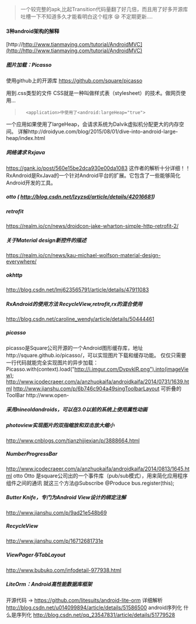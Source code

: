 >一个较完整的apk,比起Transition代码量翻了好几倍，而且用了好多开源库
吐槽一下不知道多久才能看明白这个程序 :sleepy: 不定期更新....

#### 3种android架构的解释
[http://http://www.tianmaying.com/tutorial/AndroidMVC](http://http://www.tianmaying.com/tutorial/AndroidMVC)
##### 图片加载：Picasso
使用github上的开源库 https://github.com/square/picasso

用到.css类型的文件  CSS就是一种叫做样式表（stylesheet）的技术。做网页使用...

>       <application>中使用了<android:largeHeap="true">
一个应用如果使用了largeHeap，会请求系统为Dalvik虚拟机分配更大的内存空间。
详解http://droidyue.com/blog/2015/08/01/dive-into-android-large-heap/index.html

##### 网络请求 Rxjava
https://gank.io/post/560e15be2dca930e00da1083 这作者的解析十分详细！！
RxAndroid是RxJava的一个针对Android平台的扩展。它包含了一些能够简化Android开发的工具。

##### otto ( http://blog.csdn.net/lzyzsd/article/details/42016681)
##### retrofit	
https://realm.io/cn/news/droidcon-jake-wharton-simple-http-retrofit-2/
##### 关于Material design新控件的描述
https://realm.io/cn/news/kau-michael-wolfson-material-design-everywhere/
##### okhttp
http://blog.csdn.net/lmj623565791/article/details/47911083
##### RxAndroid的使用方法  RecycleView,retrofit,rx的混合使用
http://blog.csdn.net/caroline_wendy/article/details/50444461
##### 	picasso
   picasso是Square公司开源的一个Android图形缓存库，地址http://square.github.io/picasso/，可以实现图片下载和缓存功能。
仅仅只需要一行代码就能完全实现图片的异步加载：
Picasso.with(context).load("http://i.imgur.com/DvpvklR.png").into(imageView);
http://www.jcodecraeer.com/a/anzhuokaifa/androidkaifa/2014/0731/1639.html
http://www.jianshu.com/p/6b746c904a49singToolbarLayout 可折叠的ToolBar
http://www.open-
##### 采用nineoldandroids，可以在3.0以前的系统上使用属性动画
##### photoview实现图片的双指缩放和双击放大缩小
http://www.cnblogs.com/tianzhijiexian/p/3888664.html
##### NumberProgressBar
http://www.jcodecraeer.com/a/anzhuokaifa/androidkaifa/2014/0813/1645.html
otto
Otto 是square公司出的一个事件库（pub/sub模式），用来简化应用程序组件之间的通讯
就这三个方法@Subscribe @Produce bus.register(this);
##### Butter Knife，专门为Android View设计的绑定注解
http://www.jianshu.com/p/9ad21e548b69
##### RecycleView
http://www.jianshu.com/p/16712681731e
##### ViewPager与TabLayout
http://www.bubuko.com/infodetail-977938.html
##### LiteOrm：Android高性能数据库框架
开源代码 -> https://github.com/litesuits/android-lite-orm
详细解析 http://blog.csdn.net/u014099894/article/details/51586500
android序列化 什么是序列化
http://blog.csdn.net/qq_23547831/article/details/51779528
